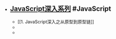 - [JavaScript深入系列](https://github.com/mqyqingfeng/Blog) #JavaScript
	-
	- [[1. JavaScript深入之从原型到原型链]]
	-
	-